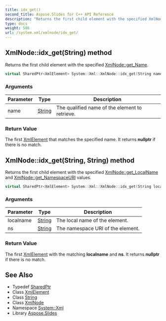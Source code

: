 ```yaml
---
title: idx_get()
second_title: Aspose.Slides for C++ API Reference
description: "Returns the first child element with the specified XmlNode::get_Name."
type: docs
weight: 586
url: /system.xml/xmlnode/idx_get/
---
```

## XmlNode::idx_get(String) method


Returns the first child element with the specified [XmlNode::get_Name](../get_name/).

```cpp
virtual SharedPtr<XmlElement> System::Xml::XmlNode::idx_get(String name)
```


### Arguments

| Parameter | Type | Description |
| --- | --- | --- |
| name | [String](../../../system/string/) | The qualified name of the element to retrieve. |

### Return Value

The first [XmlElement](../../xmlelement/) that matches the specified name. It returns **nullptr** if there is no match.

## XmlNode::idx_get(String, String) method


Returns the first child element with the specified [XmlNode::get_LocalName](../get_localname/) and [XmlNode::get_NamespaceURI](../get_namespaceuri/) values.

```cpp
virtual SharedPtr<XmlElement> System::Xml::XmlNode::idx_get(String localname, String ns)
```


### Arguments

| Parameter | Type | Description |
| --- | --- | --- |
| localname | [String](../../../system/string/) | The local name of the element. |
| ns | [String](../../../system/string/) | The namespace URI of the element. |

### Return Value

The first [XmlElement](../../xmlelement/) with the matching **localname** and **ns**. It returns **nullptr** if there is no match.

## See Also

* Typedef [SharedPtr](../../../system/sharedptr/)
* Class [XmlElement](../../xmlelement/)
* Class [String](../../../system/string/)
* Class [XmlNode](../)
* Namespace [System::Xml](../../)
* Library [Aspose.Slides](../../../)